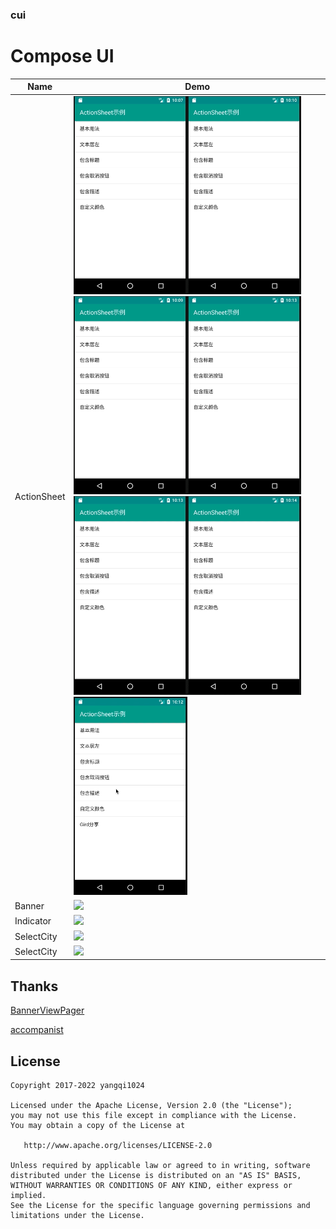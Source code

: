 ### cui

Compose UI
======================
Name | Demo
--- | ---
ActionSheet| <img src="https://github.com/yangqi1024/pic-repo/blob/main/Cui/actionsheet/simple.gif" width="46%"><img src="https://github.com/yangqi1024/pic-repo/blob/main/Cui/actionsheet/title.gif" width="46%"><img src="https://github.com/yangqi1024/pic-repo/blob/main/Cui/actionsheet/left.gif" width="46%"><img src="https://github.com/yangqi1024/pic-repo/blob/main/Cui/actionsheet/withcancel.gif" width="46%"><img src="https://github.com/yangqi1024/pic-repo/blob/main/Cui/actionsheet/withdesc.gif" width="46%"><img src="https://github.com/yangqi1024/pic-repo/blob/main/Cui/actionsheet/customcolor.gif" width="46%"><img src="https://github.com/yangqi1024/pic-repo/blob/main/Cui/actionsheet/gridsheet.gif" width="46%">
Banner| <img src="https://github.com/yangqi1024/pic-repo/blob/main/Cui/banner/Mar-23-2022%2009-57-11.gif" width="46%">
Indicator| <img src="https://github.com/yangqi1024/pic-repo/blob/main/Cui/indicator/indicator.gif" width="46%">
SelectCity| <img src="https://github.com/yangqi1024/pic-repo/blob/main/Cui/searchbar/searchbar.gif" width="46%">
SelectCity| <img src="https://github.com/yangqi1024/pic-repo/blob/main/Cui/selectcity/selectcity.gif" width="46%">


## Thanks

[BannerViewPager](https://github.com/zhpanvip/BannerViewPager)

[accompanist](https://github.com/google/accompanist)


License
-------

    Copyright 2017-2022 yangqi1024
    
    Licensed under the Apache License, Version 2.0 (the "License");
    you may not use this file except in compliance with the License.
    You may obtain a copy of the License at
    
       http://www.apache.org/licenses/LICENSE-2.0
    
    Unless required by applicable law or agreed to in writing, software
    distributed under the License is distributed on an "AS IS" BASIS,
    WITHOUT WARRANTIES OR CONDITIONS OF ANY KIND, either express or implied.
    See the License for the specific language governing permissions and
    limitations under the License.